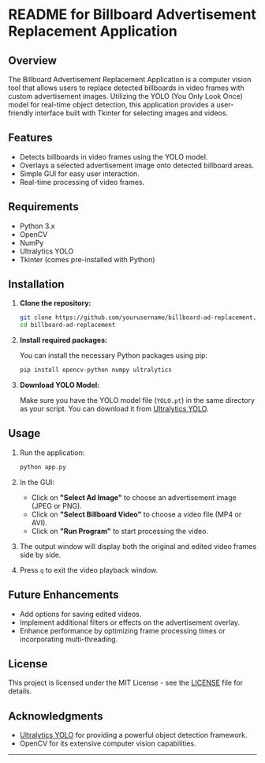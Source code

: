 # README for Billboard Advertisement Replacement Application

## Overview

The Billboard Advertisement Replacement Application is a computer vision tool that allows users to replace detected billboards in video frames with custom advertisement images. Utilizing the YOLO (You Only Look Once) model for real-time object detection, this application provides a user-friendly interface built with Tkinter for selecting images and videos.

## Features

- Detects billboards in video frames using the YOLO model.
- Overlays a selected advertisement image onto detected billboard areas.
- Simple GUI for easy user interaction.
- Real-time processing of video frames.

## Requirements

- Python 3.x
- OpenCV
- NumPy
- Ultralytics YOLO
- Tkinter (comes pre-installed with Python)

## Installation

1. **Clone the repository:**

   ```bash
   git clone https://github.com/yourusername/billboard-ad-replacement.git
   cd billboard-ad-replacement
   ```

2. **Install required packages:**

   You can install the necessary Python packages using pip:

   ```bash
   pip install opencv-python numpy ultralytics
   ```

3. **Download YOLO Model:**

   Make sure you have the YOLO model file (`YOLO.pt`) in the same directory as your script. You can download it from [Ultralytics YOLO](https://github.com/ultralytics/yolov5/releases).

## Usage

1. Run the application:

   ```bash
   python app.py
   ```

2. In the GUI:
   - Click on **"Select Ad Image"** to choose an advertisement image (JPEG or PNG).
   - Click on **"Select Billboard Video"** to choose a video file (MP4 or AVI).
   - Click on **"Run Program"** to start processing the video.

3. The output window will display both the original and edited video frames side by side.

4. Press `q` to exit the video playback window.


## Future Enhancements

- Add options for saving edited videos.
- Implement additional filters or effects on the advertisement overlay.
- Enhance performance by optimizing frame processing times or incorporating multi-threading.

## License

This project is licensed under the MIT License - see the [LICENSE](LICENSE) file for details.

## Acknowledgments

- [Ultralytics YOLO](https://github.com/ultralytics/yolov5) for providing a powerful object detection framework.
- OpenCV for its extensive computer vision capabilities.

---

